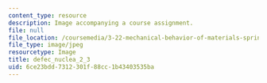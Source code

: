 ```yaml
---
content_type: resource
description: Image accompanying a course assignment.
file: null
file_location: /coursemedia/3-22-mechanical-behavior-of-materials-spring-2008/6ce23bdd7312301f88cc1b43403535ba_defec_nuclea_2_3.jpg
file_type: image/jpeg
resourcetype: Image
title: defec_nuclea_2_3
uid: 6ce23bdd-7312-301f-88cc-1b43403535ba
---
```

